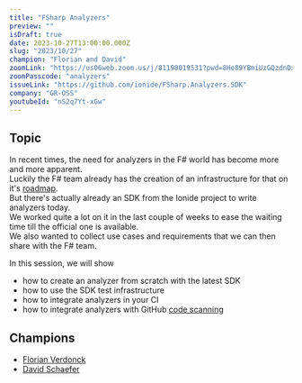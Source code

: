 ```yaml
---
title: "FSharp Analyzers"
preview: ""
isDraft: true
date: 2023-10-27T13:00:00.000Z
slug: "2023/10/27"
champion: "Florian and David"
zoomLink: "https://us06web.zoom.us/j/81198019531?pwd=8He89YBmiUzGQzdnDxPWphac6JaRaQ.1"
zoomPasscode: "analyzers"
issueLink: "https://github.com/ionide/FSharp.Analyzers.SDK"
company: "GR-OSS"
youtubeId: "nS2q7Yt-xGw"
---
```


## Topic

In recent times, the need for analyzers in the F# world has become more and more apparent.  
Luckily the F# team already has the creation of an infrastructure for that on it's [roadmap](https://github.com/orgs/dotnet/projects/126/views/40?sliceBy%5Bvalue%5D=Analyzers+SDK).  
But there's actually already an SDK from the Ionide project to write analyzers today.  
We worked quite a lot on it in the last couple of weeks to ease the waiting time till the official one is available.  
We also wanted to collect use cases and requirements that we can then share with the F# team.

In this session, we will show

- how to create an analyzer from scratch with the latest SDK
- how to use the SDK test infrastructure
- how to integrate analyzers in your CI
- how to integrate analyzers with GitHub [code scanning](https://docs.github.com/en/code-security/code-scanning)

## Champions

- [Florian Verdonck](https://github.com/nojaf)
- [David Schaefer](https://github.com/dawedawe)
